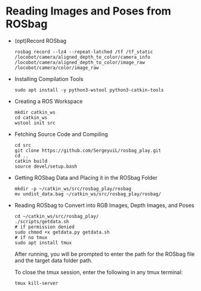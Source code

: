 # Reading Images and Poses from ROSbag

- (opt)Record ROSbag

  ```shell
  rosbag record --lz4 --repeat-latched /tf /tf_static /locobot/camera/aligned_depth_to_color/camera_info /locobot/camera/aligned_depth_to_color/image_raw /locobot/camera/color/image_raw
  ```

- Installing Compilation Tools

  ```shell
  sudo apt install -y python3-wstool python3-catkin-tools
  ```

- Creating a ROS Workspace

  ```shell
  mkdir catkin_ws
  cd catkin_ws
  wstool init src
  ```

- Fetching Source Code and Compiling

  ```shell
  cd src
  git clone https://github.com/SergeyuiL/rosbag_play.git
  cd ..
  catkin build
  source devel/setup.bash
  ```

- Getting ROSbag Data and Placing it in the ROSbag Folder

  ```shell
  mkdir -p ~/catkin_ws/src/rosbag_play/rosbag
  mv undist_data.bag ~/catkin_ws/src/rosbag_play/rosbag/
  ```

- Reading ROSbag to Convert into RGB Images, Depth Images, and Poses

  ```shell
  cd ~/catkin_ws/src/rosbag_play/
  ./scripts/getdata.sh
  # if permission denied
  sudo chmod +x getdata.py getdata.sh
  # if no tmux
  sudo apt install tmux
  ```

  After running, you will be prompted to enter the path for the ROSbag file and the target data folder path.

  To close the tmux session, enter the following in any tmux terminal:

  ```shell
  tmux kill-server
  ```
